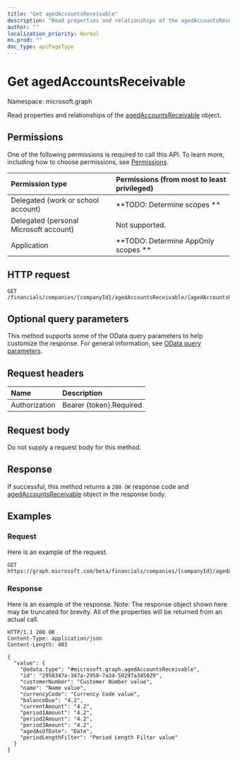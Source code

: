 ```yaml
---
title: "Get agedAccountsReceivable"
description: "Read properties and relationships of the agedAccountsReceivable object."
author: ""
localization_priority: Normal
ms.prod: ""
doc_type: apiPageType
---
```


# Get agedAccountsReceivable

Namespace: microsoft.graph

Read properties and relationships of the [agedAccountsReceivable](../resources/agedaccountsreceivable.md) object.

## Permissions
One of the following permissions is required to call this API. To learn more, including how to choose permissions, see [Permissions](/concepts/permissions-reference.md).

|Permission type|Permissions (from most to least privileged)|
|:---|:---|
|Delegated (work or school account)|**TODO: Determine scopes **|
|Delegated (personal Microsoft account)|Not supported.|
|Application|**TODO: Determine AppOnly scopes **|

## HTTP request
<!-- {
  "blockType": "ignored"
}
-->
``` http
GET /financials/companies/{companyId}/agedAccountsReceivable/{agedAccountsReceivableId}
```

## Optional query parameters
This method supports some of the OData query parameters to help customize the response. For general information, see [OData query parameters](/graph/query-parameters).

## Request headers
|Name|Description|
|:---|:---|
|Authorization|Bearer {token}.Required|

## Request body
Do not supply a request body for this method.

## Response
If successful, this method returns a `200 OK` response code and [agedAccountsReceivable](../resources/agedaccountsreceivable.md) object in the response body.

## Examples

### Request
Here is an example of the request.
<!-- {
  "blockType": "request",
  "name": "get_agedaccountsreceivable"
}
-->
``` http
GET https://graph.microsoft.com/beta/financials/companies/{companyId}/agedAccountsReceivable/{agedAccountsReceivableId}
```

### Response
Here is an example of the response. Note: The response object shown here may be truncated for brevity. All of the properties will be returned from an actual call.
<!-- {
  "blockType": "response",
  "truncated": true,
  "@odata.type": "microsoft.graph.agedAccountsReceivable"
}
-->
``` http
HTTP/1.1 200 OK
Content-Type: application/json
Content-Length: 483

{
  "value": {
    "@odata.type": "#microsoft.graph.agedAccountsReceivable",
    "id": "2950347a-347a-2950-7a34-50297a345029",
    "customerNumber": "Customer Number value",
    "name": "Name value",
    "currencyCode": "Currency Code value",
    "balanceDue": "4.2",
    "currentAmount": "4.2",
    "period1Amount": "4.2",
    "period2Amount": "4.2",
    "period3Amount": "4.2",
    "agedAsOfDate": "Date",
    "periodLengthFilter": "Period Length Filter value"
  }
}
```

